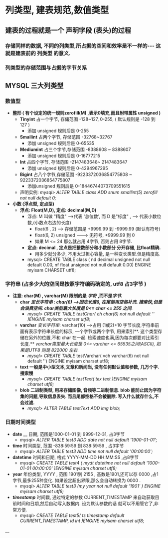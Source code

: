 # 列类型, 建表规范,数值类型

## 建表的过程就是一个 声明字段 \(表头\)的过程

### 存储同样的数据, 不同的列类型,所占据的空间和效率是不一样的--- 这就是建表前的 列类型 的意义. 

### 列类型的存储范围与占据的字节关系



## MYSQL 三大列类型

### **数值型**

* **整形 \( 有个设定的统一规则zerofill\(M\) ,表示0填充,而且附带属性 unsigned \)**
  * **Tinyint**        占一个字节, 存储范围 -128~127,  0-255,  \( 默认规则是 -128 到 127 \)
    * 添加 unsigned 规则后是  0-255
  * **Smallint**      占两个字节, 存储范围 -32768~32767   
    * 添加 unsigned 规则后是 0-65535
  * **Mediumint**  占三个字节,存储范围 -8388608 ~ 8388607
    * 添加 unsigned 规则后是 0-16777215
  * **Int**                   占四个字节, 存储范围  -2147483648~ 2147483647
    * 添加 unsigned 规则后是 0-4294967295
  * **Bigint**             占八个字节,存储范围 -9223372036854775808 ~ 9223372036854775807
    * 添加unsigned 规则后是 0-18446744073709551615
  * 声明实例: _mysql&gt; ALTER TABLE class ADD snum smallint\(5\) zerofill not null default 0;_
* **小数 \(浮点型, 定点型\)**
  * **浮点: Float\(M,D\),       定点:  decimal\(M,D\)**
    * 浮点:   M 叫做 "精度" --&gt;代表 '总位数',    而 D 是"标度" , --&gt; 代表小数位数,\(小数点右边的长度\)
      * float\(6 , 2\)   --&gt; 存储范围是   +9999.99 到  -9999.99  \(默认有符号\)
      * float\(6, 2\) unsigned   ---&gt; 无符号,  +9999.99  到  0
      * 如果 M &lt;= 24  那么就占用 4字节, 否则占用 8字节.
    * **定点:  decimal , 定点是把整数部分和小数部分 分开存储, 比float精确.**
      * 用多少就分多少, 不用太过担心容量, 是一种变长类型.但是精度高.
    * mysql&gt;  CREATE TABLE class \( nd decimal unsigned not null default 0.00, nf float unsigned not null default 0.00\) ENGINE myisam CHARSET utf8;

### **字符串 \(占多少大的空间是按照字符编码确定的, utf8 占3字节 \)**

* **注意: char\(M\) , varchar\(M\) 限制的是** _**字符**_ **,而不是**_**字节.**_
  * **char**      _**定长字符串    : char\(6\)  --&gt;固定长度6, 在尾部用空格补充.  搜索快,但是会浪费空间. char类型最大长度是  0&lt;= char &lt;= 255 之间.**_
    * _mysql&gt; CREATE TABLE testChar\( ch char\(6\) not null default '' \)ENGINE myisam charset utf8;_
  * **varchar**       _变长字符串_: varchar\(10\)  --&gt;占用 \(1或2\)+10 字节长度,字符串前面有表示字符串长度的标示, 一个字节或两个字节, 用来索引**.  这个类型存储在另外的位置,不和 char 在一起. 检索速度也满,因为每次都要对比索引长度.**      _varchar类型最大长度是 0&lt;= varchar &lt;= 65535之间\(ASCII\), 如果是UTF8 则是  822000 左右._
    * _mysql&gt; CREATE TABLE_  testVarchar\( vch  varchar\(6\) not null default ''\) ENGINE myisam charset utf8;
  * **text      一般是中小型文本,文章和新闻当, 没有任何默认值和参数, 几万个字.  搜索慢**
    * _mysql&gt; CREATE TABLE testText\( tex  text \)ENGINE myisam charset utf8;_
  * **blob       二进制类型, 用来存储图像, 音频等二进制信息. blob 能防止因为字符集的问题,导致信息丢失. 而且尾部空格不会被删除. 写入什么就存什么,不会过滤.**
    * _mysql&gt; ALTER TABLE  testText ADD img blob;_

### **日期时间类型**

* **date** __     日期, 范围是1000-01-01  到 9999-12-31, 占3字节
  * _mysql&gt; ALTER TABLE test3 ADD date not null default '1900-01-01';_
* **time**      时间类型,   范围 -838:59:59 到 838:59:59 ,   占3字节
  * _mysql&gt;  ALTER TABLE test3 ADD time not null default '00:00:00';_
* **datetime**     时间和日期, 格式 YYYY-MM-DD HH:MM:SS    ,占8字节
  * _mysql&gt;  CREATE TABLE test4  \( mydt datetime not null default  '1000-01-01 00:00:00' \)ENGINE myisam charset utf8;_
* **year**     年份类型,   YYYY    , 范围 1901到 2155  , 基数是1901,还可以存 0000 ,占1字节,最多255种变化. 如果设定超出界限,那么会自动转换为 0000 .
  * _mysql&gt; ALTER TABLE test3 \(my  year not null default '1901' \) ENGINE myisam charset utf8;_
* _**timestamp**_     时间戳, 通过特定的参数 CURRENT\_TIMESTAMP 来自动获取目前时间和日期,然后自动写入数据内. 设为默认参数的话 就可以不用管它了,非常方便.
  * _mysql&gt; CREATE TABLE test5\( ts timestamp default CURRENT\_TIMESTAMP, id int \)ENGINE myisam charset utf8;_

\_\_

















